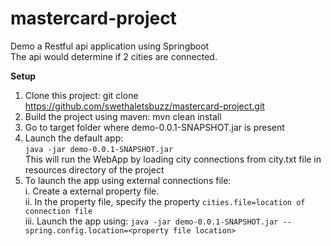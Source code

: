 
# mastercard-project

Demo a Restful api application using Springboot  
The api would determine if 2 cities are connected.  

<b>Setup</b>  

 1. Clone this project: git clone https://github.com/swethaletsbuzz/mastercard-project.git  
 2. Build the project using maven: mvn clean install  
 3. Go to target folder where demo-0.0.1-SNAPSHOT.jar is present  
 4. Launch the default app:  
		 ```java -jar demo-0.0.1-SNAPSHOT.jar```  
     This will run the WebApp by loading city connections from city.txt file in resources directory of the project  
 5. To launch the app using external connections file:  
		i. Create a external property file.  
		ii. In the property file, specify the property ```cities.file=location of connection file```   
    iii. Launch the app using: ```java -jar demo-0.0.1-SNAPSHOT.jar --spring.config.location=<property file location>```    
	 
